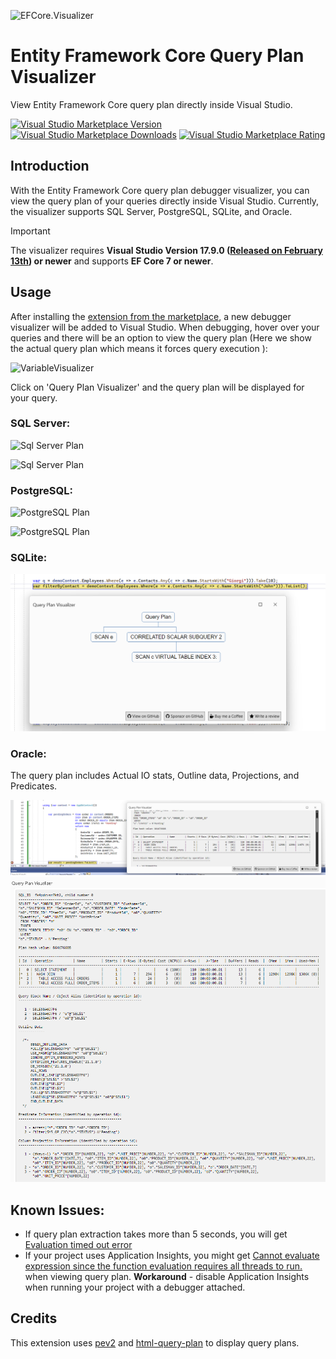 ![EFCore.Visualizer](doc/IconMedium.png "EFCore.Visualizer")

# Entity Framework Core Query Plan Visualizer

View Entity Framework Core query plan directly inside Visual Studio.

[![Visual Studio Marketplace Version](https://img.shields.io/visual-studio-marketplace/v/GiorgiDalakishvili.EFCoreVisualizer?style=for-the-badge&logo=visualstudio&label=Download%20Now&color=purple)](https://marketplace.visualstudio.com/items?itemName=GiorgiDalakishvili.EFCoreVisualizer)
[![Visual Studio Marketplace Downloads](https://img.shields.io/visual-studio-marketplace/d/GiorgiDalakishvili.EFCoreVisualizer?style=for-the-badge)](https://marketplace.visualstudio.com/items?itemName=GiorgiDalakishvili.EFCoreVisualizer)
[![Visual Studio Marketplace Rating](https://img.shields.io/visual-studio-marketplace/r/GiorgiDalakishvili.EFCoreVisualizer?style=for-the-badge)](https://marketplace.visualstudio.com/items?itemName=GiorgiDalakishvili.EFCoreVisualizer&ssr=false#review-details)


## Introduction

With the Entity Framework Core query plan debugger visualizer, you can view the query plan of your queries directly inside Visual Studio. Currently, the visualizer supports SQL Server, PostgreSQL, SQLite, and Oracle.

> [!IMPORTANT] 
> The visualizer requires **Visual Studio Version 17.9.0 ([Released on February 13th](https://devblogs.microsoft.com/visualstudio/visual-studio-2022-17-9-now-available/)) or newer** and supports **EF Core 7 or newer**.

## Usage

After installing the [extension from the marketplace](https://marketplace.visualstudio.com/items?itemName=GiorgiDalakishvili.EFCoreVisualizer), a new debugger visualizer will be added to Visual Studio. When debugging, hover over your queries and there will be an option to view the query plan (Here we show the actual query plan which means it forces query execution ):

![VariableVisualizer](doc/VariableVisualizer.png)

Click on 'Query Plan Visualizer' and the query plan will be displayed for your query.

### SQL Server:

![Sql Server Plan](doc/SqlPlan1.png)

![Sql Server Plan](doc/SqlPlan2.png)

### PostgreSQL:

![PostgreSQL Plan](doc/PostgreSQLPlan2.png)

![PostgreSQL Plan](doc/PostgreSQLPlan1.png)

### SQLite:

![SQLite Plan](doc/SQLitePlan.png)

### Oracle:

The query plan includes Actual IO stats, Outline data, Projections, and Predicates.

![Oracle Plan](doc/OraclePlan1.png)
![Oracle Plan](doc/OraclePlan2.png)

## Known Issues:

 - If query plan extraction takes more than 5 seconds, you will get [Evaluation timed out error](https://github.com/Giorgi/EFCore.Visualizer/issues/25)
 - If your project uses Application Insights, you might get [Cannot evaluate expression since the function evaluation requires all threads to run.](https://github.com/Giorgi/EFCore.Visualizer/issues/28) when viewing query plan. **Workaround** - disable Application Insights when running your project with a debugger attached.

## Credits

This extension uses [pev2](https://github.com/dalibo/pev2/) and [html-query-plan](https://github.com/JustinPealing/html-query-plan) to display query plans.
